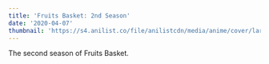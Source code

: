 ```yaml
---
title: 'Fruits Basket: 2nd Season'
date: '2020-04-07'
thumbnail: 'https://s4.anilist.co/file/anilistcdn/media/anime/cover/large/bx111762-VsqqGAy7bdE1.jpg'
---
```


The second season of Fruits Basket.


